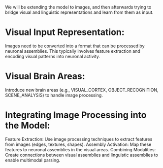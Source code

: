 We will be extending the model to images, and then afterwards trying to bridge visual and linguistic representations and learn from them as input.

# Visual Input Representation: 

Images need to be converted into a format that can be processed by neuronal assemblies. This typically involves feature extraction and encoding visual patterns into neuronal activity.

# Visual Brain Areas: 

Introduce new brain areas (e.g., VISUAL_CORTEX, OBJECT_RECOGNITION, SCENE_ANALYSIS) to handle image processing.

# Integrating Image Processing into the Model:

Feature Extraction: Use image processing techniques to extract features from images (edges, textures, shapes).
Assembly Activation: Map these features to neuronal assemblies in the visual areas.
Combining Modalities: Create connections between visual assemblies and linguistic assemblies to enable multimodal parsing.
